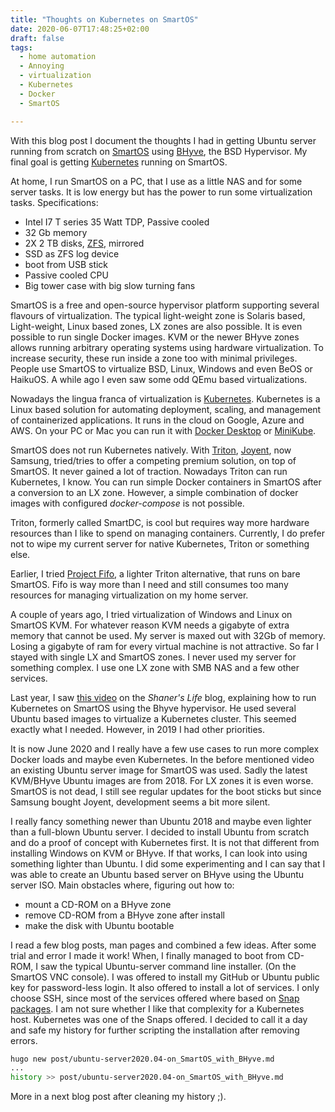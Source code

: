 ```yaml
---
title: "Thoughts on Kubernetes on SmartOS"
date: 2020-06-07T17:48:25+02:00
draft: false
tags:
  - home automation
  - Annoying
  - virtualization
  - Kubernetes
  - Docker
  - SmartOS

---
```


With this blog post I document the thoughts I had in  getting Ubuntu server running from scratch on [SmartOS](https://en.wikipedia.org/wiki/SmartOS) using [BHyve](https://bhyve.org/), the BSD Hypervisor. My final goal is getting [Kubernetes](https://kubernetes.io/) running on SmartOS.

<!--more-->

At home, I run SmartOS on a PC, that I use as a little NAS and for some server tasks.
It is low energy but has the power to run some virtualization tasks. Specifications:

* Intel I7 T series 35 Watt TDP, Passive cooled
* 32 Gb memory
* 2X 2 TB disks, [ZFS](https://en.wikipedia.org/wiki/ZFS), mirrored
* SSD as ZFS log device
* boot from USB stick
* Passive cooled CPU
* Big tower case with big slow turning fans

SmartOS is a free and open-source hypervisor platform supporting several flavours of virtualization. The typical light-weight zone is Solaris based, Light-weight, Linux based zones, LX zones are also possible. It is even possible to run single Docker images. KVM or the newer BHyve zones allows running arbitrary operating systems using hardware virtualization. To increase security, these run inside a zone too with minimal privileges. People use SmartOS to virtualize BSD, Linux, Windows and even BeOS or HaikuOS. A while ago I even saw some odd QEmu based virtualizations.

Nowadays the lingua franca of virtualization is [Kubernetes](https://kubernetes.io/). Kubernetes is a Linux based solution for automating deployment, scaling, and management of containerized applications. It runs in the cloud on Google, Azure and AWS. On your PC or Mac you can run it with [Docker Desktop](https://www.docker.com/products/docker-desktop) or [MiniKube](https://kubernetes.io/docs/tutorials/hello-minikube/).

SmartOS does not run Kubernetes natively. With [Triton](https://www.joyent.com/triton/compute), [Joyent](https://www.joyent.com/), now Samsung, tried/tries to offer a competing premium solution, on top of SmartOS. It never gained a lot of traction. Nowadays Triton can run Kubernetes, I know. You can run simple Docker containers in SmartOS after a conversion to an LX zone. However, a simple combination of docker images with configured _docker-compose_ is not possible.

Triton, formerly called SmartDC, is cool but requires way more hardware resources than I like to spend on managing containers. Currently, I do prefer not to wipe my current server for native Kubernetes, Triton or something else.

Earlier, I tried [Project Fifo](https://project-fifo.net/), a lighter Triton alternative, that runs on bare SmartOS. Fifo is way more than I need and still consumes too many resources for managing virtualization on my home server.

A couple of years ago, I tried virtualization of Windows and Linux on SmartOS KVM.
For whatever reason KVM needs a gigabyte of extra memory that cannot be used.
My server is maxed out with 32Gb of memory. Losing a gigabyte of ram for every virtual machine is not attractive. So far I stayed with single LX and SmartOS zones. I never used my server for something complex. I use one LX zone with SMB NAS and a few other services.

Last year, I saw [this video](https://shaner.life/deploying-kubernetes-on-smartos/) on the _Shaner's Life_ blog, explaining how to run Kubernetes on SmartOS using the Bhyve hypervisor. He used several Ubuntu based images to virtualize a Kubernetes cluster. This seemed exactly what I needed. However, in 2019 I had other priorities.

It is now June 2020 and I really have a few use cases to run more complex Docker loads and maybe even Kubernetes. In the before mentioned video an existing Ubuntu server image for SmartOS was used. Sadly the latest KVM/BHyve Ubuntu images are from 2018. For LX zones it is even worse. SmartOS is not dead, I still see regular updates for the boot sticks but since Samsung bought Joyent, development seems a bit more silent.  

I really fancy something newer than Ubuntu 2018 and maybe even lighter than a full-blown Ubuntu server. I decided to install Ubuntu from scratch and do a proof of concept with Kubernetes first. It is not that different from installing Windows on KVM or BHyve. If that works, I can look into using something lighter than Ubuntu. I did some experimenting and I can say that I was able to create an Ubuntu based server on BHyve using the Ubuntu server ISO. Main obstacles where, figuring out how to:

* mount a CD-ROM on a BHyve zone
* remove CD-ROM from a BHyve zone after install
* make the disk with Ubuntu bootable

I read a few blog posts, man pages and combined a few ideas. After some trial and error I made it work! When, I finally managed to boot from CD-ROM, I saw the typical Ubuntu-server command line installer. (On the SmartOS VNC console). I was offered to install my GitHub or Ubuntu public key for password-less login. It also offered to install a lot of services. I only choose SSH, since most of the services offered where based on [Snap packages](https://snapcraft.io/). I am not sure whether I like that complexity for a Kubernetes host. Kubernetes was one of the Snaps offered. I decided to call it a day and safe my history for further scripting the installation after removing errors.

```bash
hugo new post/ubuntu-server2020.04-on_SmartOS_with_BHyve.md
...
history >> post/ubuntu-server2020.04-on_SmartOS_with_BHyve.md
```

More in a next blog post after cleaning my history ;).
